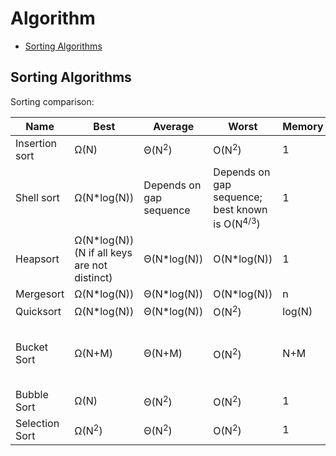 Algorithm
=========

* [Sorting Algorithms](#sorting-algorithms)


## Sorting Algorithms

Sorting comparison:

| Name | Best | Average | Worst | Memory | Stable | Comment |
|------|------|---------|-------|--------|--------|---------|
| Insertion sort | &Omega;(N) | &Theta;(N<sup>2</sup>) | O(N<sup>2</sup>) | 1 | Yes | [diagram](https://upload.wikimedia.org/wikipedia/commons/0/0f/Insertion-sort-example-300px.gif) |
| Shell sort | &Omega;(N*log(N)) | Depends on gap sequence | Depends on gap sequence; best known is O(N<sup>4/3</sup>) | 1 | No | [diagram](https://upload.wikimedia.org/wikipedia/commons/d/d8/Sorting_shellsort_anim.gif) |
| Heapsort | &Omega;(N*log(N)) (N if all keys are not distinct) | &Theta;(N*log(N)) | O(N*log(N)) | 1 | No | [diagram](https://upload.wikimedia.org/wikipedia/commons/4/4d/Heapsort-example.gif) |
| Mergesort | &Omega;(N*log(N)) | &Theta;(N*log(N)) | O(N*log(N)) | n | Yes | [diagram](https://upload.wikimedia.org/wikipedia/commons/e/e6/Merge_sort_algorithm_diagram.svg) |
| Quicksort | &Omega;(N*log(N)) | &Theta;(N*log(N)) | O(N<sup>2</sup>) | log(N) | Both | [diagram](https://upload.wikimedia.org/wikipedia/commons/a/af/Quicksort-diagram.svg) |
| Bucket Sort | &Omega;(N+M) | &Theta;(N+M) | O(N<sup>2</sup>) | N+M | Yes | Use other sorting algorithms to sort buckets |
| Bubble Sort | &Omega;(N) | &Theta;(N<sup>2</sup>) | O(N<sup>2</sup>) | 1 | Yes | [diagram](https://upload.wikimedia.org/wikipedia/commons/c/c8/Bubble-sort-example-300px.gif) |
| Selection Sort | &Omega;(N<sup>2</sup>) | &Theta;(N<sup>2</sup>) | O(N<sup>2</sup>) | 1 | No | [diagram](https://upload.wikimedia.org/wikipedia/commons/9/94/Selection-Sort-Animation.gif) |


